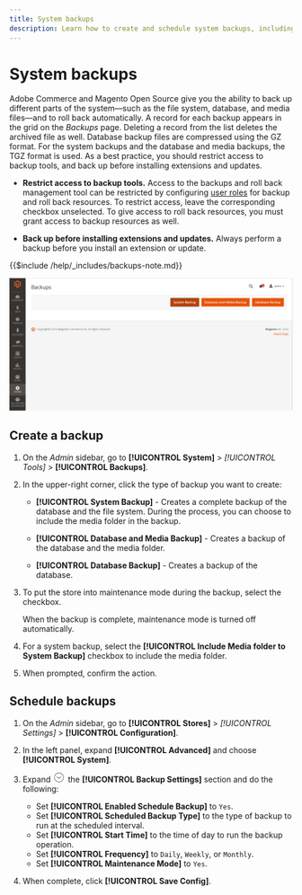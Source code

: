 ```yaml
---
title: System backups
description: Learn how to create and schedule system backups, including the file system, database, and media files.
---
```

# System backups

Adobe Commerce and Magento Open Source give you the ability to back up different parts of the system—such as the file system, database, and media files—and to roll back automatically. A record for each backup appears in the grid on the _Backups_ page. Deleting a record from the list deletes the archived file as well. Database backup files are compressed using the GZ format. For the system backups and the database and media backups, the TGZ format is used. As a best practice, you should restrict access to backup tools, and back up before installing extensions and updates.

- **Restrict access to backup tools.** Access to the backups and roll back management tool can be restricted by configuring [user roles](permissions-user-roles.md) for backup and roll back resources. To restrict access, leave the corresponding checkbox unselected. To give access to roll back resources, you must grant access to backup resources as well.

- **Back up before installing extensions and updates.** Always perform a backup before you install an extension or update.

{{$include /help/_includes/backups-note.md}}

![System tools - backups](./assets/tools-backups.png)<!-- zoom -->

## Create a backup

1. On the _Admin_ sidebar, go to **[!UICONTROL System]** > _[!UICONTROL Tools]_ > **[!UICONTROL Backups]**.

1. In the upper-right corner, click the type of backup you want to create:

   - **[!UICONTROL System Backup]** - Creates a complete backup of the database and the file system. During the process, you can choose to include the media folder in the backup.

   - **[!UICONTROL Database and Media Backup]** - Creates a backup of the database and the media folder.

   - **[!UICONTROL Database Backup]** - Creates a backup of the database.

1. To put the store into maintenance mode during the backup, select the checkbox.

   When the backup is complete, maintenance mode is turned off automatically.

1. For a system backup, select the **[!UICONTROL Include Media folder to System Backup]** checkbox to include the media folder.

1. When prompted, confirm the action.

## Schedule backups

1. On the _Admin_ sidebar, go to **[!UICONTROL Stores]** > _[!UICONTROL Settings]_ > **[!UICONTROL Configuration]**.

1. In the left panel, expand **[!UICONTROL Advanced]** and choose **[!UICONTROL System]**.

1. Expand ![Expansion selector](../assets/icon-display-expand.png) the **[!UICONTROL Backup Settings]** section and do the following:

   - Set **[!UICONTROL Enabled Schedule Backup]** to `Yes`.
   - Set **[!UICONTROL Scheduled Backup Type]** to the type of backup to run at the scheduled interval.
   - Set **[!UICONTROL Start Time]** to the time of day to run the backup operation.
   - Set **[!UICONTROL Frequency]** to `Daily`, `Weekly`, or `Monthly`.
   - Set **[!UICONTROL Maintenance Mode]** to `Yes`.

1. When complete, click **[!UICONTROL Save Config]**.
